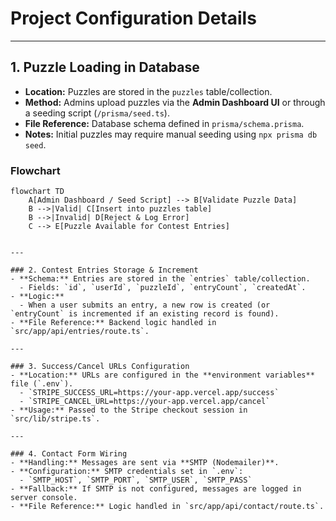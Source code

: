 # Project Configuration Details

---

## 1. Puzzle Loading in Database
- **Location:** Puzzles are stored in the `puzzles` table/collection.  
- **Method:** Admins upload puzzles via the **Admin Dashboard UI** or through a seeding script (`/prisma/seed.ts`).  
- **File Reference:** Database schema defined in `prisma/schema.prisma`.  
- **Notes:** Initial puzzles may require manual seeding using `npx prisma db seed`.

### Flowchart
```mermaid
flowchart TD
    A[Admin Dashboard / Seed Script] --> B[Validate Puzzle Data]
    B -->|Valid| C[Insert into puzzles table]
    B -->|Invalid| D[Reject & Log Error]
    C --> E[Puzzle Available for Contest Entries]


---

### 2. Contest Entries Storage & Increment
- **Schema:** Entries are stored in the `entries` table/collection.  
  - Fields: `id`, `userId`, `puzzleId`, `entryCount`, `createdAt`.  
- **Logic:**  
  - When a user submits an entry, a new row is created (or `entryCount` is incremented if an existing record is found).  
- **File Reference:** Backend logic handled in `src/app/api/entries/route.ts`.

---

### 3. Success/Cancel URLs Configuration
- **Location:** URLs are configured in the **environment variables** file (`.env`).  
  - `STRIPE_SUCCESS_URL=https://your-app.vercel.app/success`  
  - `STRIPE_CANCEL_URL=https://your-app.vercel.app/cancel`  
- **Usage:** Passed to the Stripe checkout session in `src/lib/stripe.ts`.

---

### 4. Contact Form Wiring
- **Handling:** Messages are sent via **SMTP (Nodemailer)**.  
- **Configuration:** SMTP credentials set in `.env`:  
  - `SMTP_HOST`, `SMTP_PORT`, `SMTP_USER`, `SMTP_PASS`  
- **Fallback:** If SMTP is not configured, messages are logged in server console.  
- **File Reference:** Logic handled in `src/app/api/contact/route.ts`.
